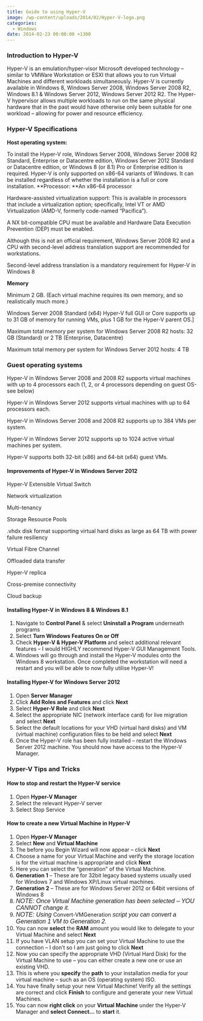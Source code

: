 ```yaml
---
title: Guide to using Hyper-V
image: /wp-content/uploads/2014/02/Hyper-V-logo.png
categories:
  - Windows
date: 2014-02-23 00:00:00 +1300
---
```


### Introduction to Hyper-V

Hyper-V is an emulation/hyper-visor Microsoft developed technology – similar to VMWare Workstation or ESXI that allows you to run Virtual Machines and different workloads simultaneously. Hyper-V is currently available in Windows 8, Windows Server 2008, Windows Server 2008 R2, Windows 8.1 & Windows Server 2012, Windows Server 2012 R2. The Hyper-V hypervisor allows multiple workloads to run on the same physical hardware that in the past would have otherwise only been suitable for one workload – allowing for power and resource efficiency.

### Hyper-V Specifications

**Host operating system:**

To install the Hyper-V role, Windows Server 2008, Windows Server 2008 R2 Standard, Enterprise or Datacentre edition, Windows Server 2012 Standard or Datacentre edition, or Windows 8 (or 8.1) Pro or Enterprise edition is required. Hyper-V is only supported on x86-64 variants of Windows. It can be installed regardless of whether the installation is a full or core installation. **Processor: **An x86-64 processor

Hardware-assisted virtualization support: This is available in processors that include a virtualization option; specifically, Intel VT or AMD Virtualization (AMD-V, formerly code-named &#8220;Pacifica&#8221;).

A NX bit-compatible CPU must be available and Hardware Data Execution Prevention (DEP) must be enabled.

Although this is not an official requirement, Windows Server 2008 R2 and a CPU with second-level address translation support are recommended for workstations.

Second-level address translation is a mandatory requirement for Hyper-V in Windows 8

**Memory**

Minimum 2 GB. (Each virtual machine requires its own memory, and so realistically much more.)

Windows Server 2008 Standard (x64) Hyper-V full GUI or Core supports up to 31 GB of memory for running VMs, plus 1 GB for the Hyper-V parent OS.]

Maximum total memory per system for Windows Server 2008 R2 hosts: 32 GB (Standard) or 2 TB (Enterprise, Datacentre)

Maximum total memory per system for Windows Server 2012 hosts: 4 TB

### Guest operating systems

Hyper-V in Windows Server 2008 and 2008 R2 supports virtual machines with up to 4 processors each (1, 2, or 4 processors depending on guest OS-see below)

Hyper-V in Windows Server 2012 supports virtual machines with up to 64 processors each.

Hyper-V in Windows Server 2008 and 2008 R2 supports up to 384 VMs per system.

Hyper-V in Windows Server 2012 supports up to 1024 active virtual machines per system.

Hyper-V supports both 32-bit (x86) and 64-bit (x64) guest VMs.

#### Improvements of Hyper-V in Windows Server 2012

Hyper-V Extensible Virtual Switch

Network virtualization

Multi-tenancy

Storage Resource Pools

.vhdx disk format supporting virtual hard disks as large as 64 TB with power failure resiliency

Virtual Fibre Channel

Offloaded data transfer

Hyper-V replica

Cross-premise connectivity

Cloud backup

#### Installing Hyper-V in Windows 8 & Windows 8.1

  1. Navigate to **Control Panel** & select **Uninstall a Program** underneath programs
  2. Select **Turn Windows Features On or Off**
  3. Check **Hyper-V & Hyper-V Platform** and select additional relevant features – I would HIGHLY recommend Hyper-V GUI Management Tools.
  4. Windows will go through and install the Hyper-V modules onto the Windows 8 workstation. Once completed the workstation will need a restart and you will be able to now fully utilise Hyper-V!

#### Installing Hyper-V for Windows Server 2012

  1. Open **Server Manager**
  2. Click **Add Roles and Features** and click **Next**
  3. Select **Hyper-V Role** and click **Next**
  4. Select the appropriate NIC (network interface card) for live migration and select **Next**
  5. Select the default locations for your VHD (virtual hard disks) and VM (virtual machine) configuration files to be held and select **Next**
  6. Once the Hyper-V role has been fully installed – restart the Windows Server 2012 machine. You should now have access to the Hyper-V Manager.

### Hyper-V Tips and Tricks

#### How to stop and restart the Hyper-V service

  1. Open **Hyper-V Manager**
  2. Select the relevant Hyper-V server
  3. Select Stop Service

#### How to create a new Virtual Machine in Hyper-V

  1. Open **Hyper-V Manager**
  2. Select **New** and **Virtual Machine**
  3. The before you Begin Wizard will now appear – click **Next**
  4. Choose a name for your Virtual Machine and verify the storage location is for the virtual machine is appropriate and click **Next**
  5. Here you can select the &#8220;generation&#8221; of the Virtual Machine.
  6. **Generation 1** – These are for 32bit legacy based systems usually used for Windows 7 and Windows XP/Linux virtual machines.
  7. **Generation 2** – These are for Windows Server 2012 or 64bit versions of Windows 8
  8. <em style="font-family: sans-serif; font-size: medium;">NOTE: Once Virtual Machine generation has been selected – YOU CANNOT change it.</em>
  9. <em style="font-family: sans-serif; font-size: medium;">NOTE: Using </em>Convert-VMGeneration <em style="font-family: sans-serif; font-size: medium;">script you can convert a Generation 1 VM to Generation 2.</em>
 10. You can now **select** the **RAM** amount you would like to delegate to your Virtual Machine and select **Next**
 11. If you have VLAN setup you can set your Virtual Machine to use the connection – I don&#8217;t so I am just going to click **Next**
 12. Now you can specify the appropriate VHD (Virtual Hard Disk) for the Virtual Machine to use – you can either create a new one or use an existing VHD.
 13. This is where you **specify** the **path** to your installation media for your virtual machine – such as an OS (operating system) ISO.
 14. You have finally setup your new Virtual Machine! Verify all the settings are correct and click **Finish** to configure and generate your new Virtual Machines.
 15. You can now **right click** on your **Virtual Machine** under the Hyper-V Manager and **select Connect…** to **start** it.
